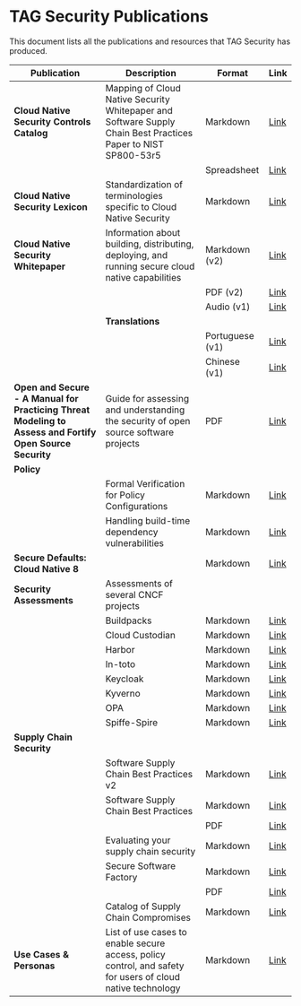 # TAG Security Publications

This document lists all the publications and resources that TAG Security has produced.

| Publication | Description | Format | Link |
|-------------|--------------|--------|------|
| **Cloud Native Security Controls Catalog** | Mapping of Cloud Native Security Whitepaper and Software Supply Chain Best Practices Paper to NIST SP800-53r5 | Markdown | [Link](/community/working-groups/controls/phase-one-announcement.md) |
| | | Spreadsheet | [Link](https://docs.google.com/spreadsheets/d/1GUohOTlLw9FKUQ3O23X7ypvJLXN-B3veJGe6YE6JYfU/edit?usp=sharing) |
| **Cloud Native Security Lexicon** | Standardization of terminologies specific to Cloud Native Security | Markdown | [Link](/community/resources/security-lexicon/cloud-native-security-lexicon.md) |
| **Cloud Native Security Whitepaper** | Information about building, distributing, deploying, and running secure cloud native capabilities | Markdown (v2) | [Link](/community/resources/security-whitepaper/v2/cloud-native-security-whitepaper.md) |
| | | PDF (v2) | [Link](/community/resources/security-whitepaper/v2/CNCF_cloud-native-security-whitepaper-cn-Sept2023-v2.pdf) |
| | | Audio (v1) | [Link](https://soundcloud.com/user-769472014/sets/cncf-tag-security-cloud-native-security-whitepaper-version-v1) |
| | **Translations** | | |
| | | Portuguese (v1) | [Link](/community/resources/security-whitepaper/v1/cloud-native-security-whitepaper-brazilian-portugese.md) |
| | | Chinese (v1) | [Link](/community/resources/security-whitepaper/v1/cloud-native-security-whitepaper-simplified-chinese.md) |
| **Open and Secure - A Manual for Practicing Threat Modeling to Assess and Fortify Open Source Security** | Guide for assessing and understanding the security of open source software projects | PDF | [Link](/community/assessments/Open_and_Secure.pdf) |
| **Policy** | | | |
| | Formal Verification for Policy Configurations | Markdown | [Link](/community/working-groups/archive/policy/overview-policy-formal-verification.md) |
| | Handling build-time dependency vulnerabilities | Markdown | [Link](/community/working-groups/archive/policy/overview-policy-build-time-dependency-vulns.md) |
| **Secure Defaults: Cloud Native 8** | | Markdown | [Link](/community/resources/security-whitepaper/secure-defaults-cloud-native-8.md) |
| **Security Assessments** | Assessments of several CNCF projects | | |
| | Buildpacks | Markdown | [Link](/community/assessments/projects/buildpacks) |
| | Cloud Custodian | Markdown | [Link](/community/assessments/projects/custodian) |
| | Harbor | Markdown | [Link](/community/assessments/projects/harbor) |
| | In-toto | Markdown | [Link](/community/assessments/projects/in-toto) |
| | Keycloak | Markdown | [Link](/community/assessments/projects/keycloak) |
| | Kyverno | Markdown | [Link](/community/assessments/projects/kyverno) |
| | OPA | Markdown | [Link](/community/assessments/projects/opa) |
| | Spiffe-Spire | Markdown | [Link](/community/assessments/projects/spiffe-spire) |
| **Supply Chain Security** | | | |
| | Software Supply Chain Best Practices v2 | Markdown | [Link](/community/working-groups/supply-chain-security/supply-chain-security-paper-v2/SSCBPv2.md) |
| | Software Supply Chain Best Practices | Markdown | [Link](/community/working-groups/supply-chain-security/supply-chain-security-paper/sscsp.md) |
| | | PDF | [Link](/community/working-groups/supply-chain-security/supply-chain-security-paper/CNCF_SSCP_v1.pdf) |
| | Evaluating your supply chain security | Markdown | [Link](/community/working-groups/supply-chain-security/supply-chain-security-paper/secure-supply-chain-assessment.md) |
| | Secure Software Factory | Markdown | [Link](/community/working-groups/supply-chain-security/secure-software-factory/secure-software-factory.md) |
| | | PDF | [Link](/community/working-groups/supply-chain-security/secure-software-factory/Secure_Software_Factory_Whitepaper.pdf) |
| | Catalog of Supply Chain Compromises | Markdown | [Link](/community/catalog/compromises) |
| **Use Cases & Personas** | List of use cases to enable secure access, policy control, and safety for users of cloud native technology | Markdown | [Link](/community/resources/usecase-personas/README.md) |
